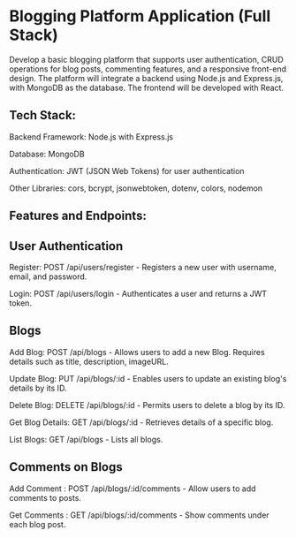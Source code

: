# Blogging Platform Application (Full Stack)

Develop a basic blogging platform that supports user authentication, CRUD operations for blog posts, commenting features, and a responsive front-end design. The platform will integrate a backend using Node.js and Express.js, with MongoDB as the database. The frontend will be developed with React.

## Tech Stack:

Backend Framework: Node.js with Express.js

Database: MongoDB

Authentication: JWT (JSON Web Tokens) for user authentication

Other Libraries: cors, bcrypt, jsonwebtoken, dotenv, colors, nodemon

## Features and Endpoints:

## User Authentication

Register:
POST /api/users/register - Registers a new user with username, email, and password.

Login:
POST /api/users/login - Authenticates a user and returns a JWT token.

## Blogs

Add Blog:
POST /api/blogs - Allows users to add a new Blog. Requires details such as title, description, imageURL.

Update Blog:
PUT /api/blogs/:id - Enables users to update an existing blog's details by its ID.

Delete Blog:
DELETE /api/blogs/:id - Permits users to delete a blog by its ID.

Get Blog Details:
GET /api/blogs/:id - Retrieves details of a specific blog.

List Blogs:
GET /api/blogs - Lists all blogs.

## Comments on Blogs

Add Comment : 
POST /api/blogs/:id/comments - Allow users to add comments to posts.

Get Comments :
GET /api/blogs/:id/comments - Show comments under each blog post.


